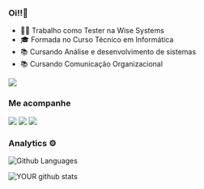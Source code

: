 ### Oi!!👋

- 👩‍💻 Trabalho como Tester na Wise Systems
- 🎓 Formada no Curso Técnico em Informática
- :books: Cursando Análise e desenvolvimento de sistemas
- :books: Cursando Comunicação Organizacional

![](http://estruyf-github.azurewebsites.net/api/VisitorHit?user=veronicasp54&repo=veronicasp54&countColorcountColor)

### Me acompanhe

[<img src="https://img.shields.io/badge/medium-%2312100E.svg?&style=for-the-badge&logo=medium&logoColor=white" />](https://medium.com/onix-coding) [<img src="https://img.shields.io/badge/linkedin-%230077B5.svg?&style=for-the-badge&logo=linkedin&logoColor=white" />](https://www.linkedin.com/in/verônica-souza-450907184/) [<img src = "https://img.shields.io/badge/instagram-%23E4405F.svg?&style=for-the-badge&logo=instagram&logoColor=white">](https://www.instagram.com/onix.coding/)

### Analytics ⚙️

![Github Languages](https://github-readme-stats.vercel.app/api/top-langs/?username=veronicasp54&layout=compact&count_private=true)

![YOUR github stats](https://github-readme-stats.vercel.app/api?username=veronicasp54)
